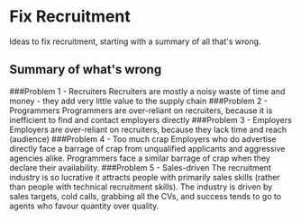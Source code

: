 # Fix Recruitment
Ideas to fix recruitment, starting with a summary of all that's wrong.

## Summary of what's wrong

###Problem 1 - Recruiters
Recruiters are mostly a noisy waste of time and money - they add very little value to the supply chain
###Problem 2 - Programmers
Programmers are over-reliant on recruiters, because it is inefficient to find and contact employers directly
###Problem 3 - Employers
Employers are over-reliant on recruiters, because they lack time and reach (audience)
###Problem 4 - Too much crap
Employers who do advertise directly face a barrage of crap from unqualified applicants and aggressive agencies alike. Programmers face a similar barrage of crap when they declare their availability.
###Problem 5 - Sales-driven
The recruitment industry is so lucrative it attracts people with primarily sales skills (rather than people with technical recruitment skills). The industry is driven by sales targets, cold calls, grabbing all the CVs, and success tends to go to agents who favour quantity over quality.

